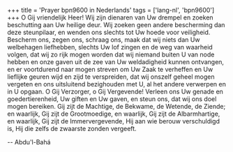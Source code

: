 +++
title = 'Prayer bpn9600 in Nederlands'
tags = ['lang-nl', 'bpn9600']
+++
O Gij vriendelijk Heer! Wij zijn dienaren van Uw drempel en zoeken beschutting aan Uw heilige deur. Wij zoeken geen andere bescherming dan deze steunpilaar, en wenden ons slechts tot Uw hoede voor veiligheid. Bescherm ons, zegen ons, schraag ons, maak dat wij niets dan Uw welbehagen liefhebben, slechts Uw lof zingen en de weg van waarheid volgen, dat wij zo rijk mogen worden dat wij niemand buiten U van node hebben en onze gaven uit de zee van Uw weldadigheid kunnen ontvangen, en er voortdurend naar mogen streven om Uw Zaak te verheffen en Uw lieflijke geuren wijd en zijd te verspreiden, dat wij onszelf geheel mogen vergeten en ons uitsluitend bezighouden met U, al het andere verwerpen en in U opgaan.
O Gij Verzorger, o Gij Vergevende! Verleen ons Uw genade en goedertierenheid, Uw giften en Uw gaven, en steun ons, dat wij ons doel mogen bereiken. Gij zijt de Machtige, de Bekwame, de Wetende, de Ziende; en waarlijk, Gij zijt de Grootmoedige, en waarlijk, Gij zijt de Albarmhartige, en waarlijk, Gij zijt de Immervergevende, Hij aan wie berouw verschuldigd is, Hij die zelfs de zwaarste zonden vergeeft.

-- Abdu'l-Bahá
